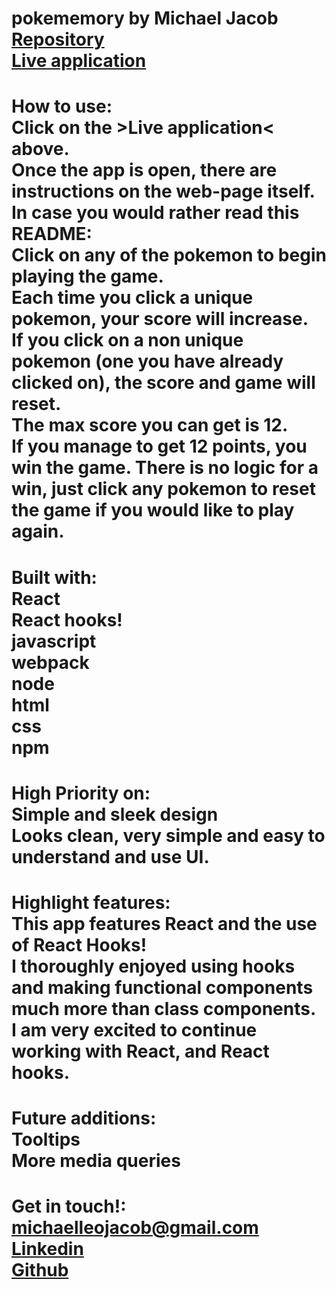 # pokememory by Michael Jacob<br><a href="https://github.com/Michaelleojacob/pokememory" target="_blank">Repository</a> <br><a href="https://michaelleojacob.github.io/pokememory/" target="_blank">Live application</a>

# How to use:<br>Click on the >Live application< above.<br>Once the app is open, there are instructions on the web-page itself.<br>In case you would rather read this README:<br>Click on any of the pokemon to begin playing the game.<br>Each time you click a unique pokemon, your score will increase.<br>If you click on a non unique pokemon (one you have already clicked on), the score and game will reset.<br>The max score you can get is 12.<br>If you manage to get 12 points, you win the game. There is no logic for a win, just click any pokemon to reset the game if you would like to play again.

# Built with:<br>React<br>React hooks!<br>javascript<br>webpack<br>node<br>html<br>css<br>npm

# High Priority on:<br>Simple and sleek design<br>Looks clean, very simple and easy to understand and use UI.

# Highlight features:<br>This app features React and the use of React Hooks!<br>I thoroughly enjoyed using hooks and making functional components much more than class components.<br>I am very excited to continue working with React, and React hooks.

# Future additions:<br>Tooltips<br>More media queries

# Get in touch!:<br> michaelleojacob@gmail.com<br><a href="https://www.linkedin.com/public-profile/in/michael-leo-jacob" target="_blank">Linkedin</a><br><a href="https://https://github.com/Michaelleojacob" target="_blank">Github</a>
